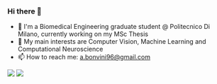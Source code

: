 ### Hi there 👋

- 🔭 I'm a Biomedical Engineering graduate student @ Politecnico Di Milano, currently working on my MSc Thesis
- 🌱 My main interests are Computer Vision, Machine Learning and Computational Neuroscience
- 📫 How to reach me: a.bonvini96@gmail.com

[![](https://github-readme-stats.vercel.app/api?username=andreabonvini&show_icons=true&include_all_commits=true&theme=vue)]()
[![](https://github-readme-stats.vercel.app/api/top-langs/?username=andreabonvini&theme=vue)]()


